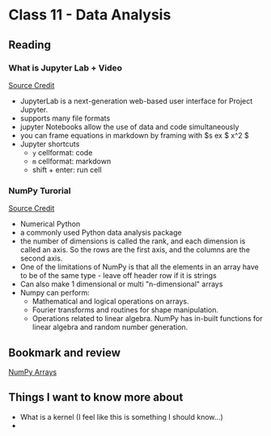 # Class 11 - Data Analysis

## Reading

### What is Jupyter Lab + Video
[Source Credit](https://jupyterlab.readthedocs.io/en/stable/getting_started/overview.html)
- JupyterLab is a next-generation web-based user interface for Project Jupyter.
- supports many file formats
- jupyter Notebooks allow the use of data and code simultaneously 
- you can frame equations in markdown by framing with $s ex $ x^2 $
- Jupyter shortcuts
    - `y` cellformat: code
    - `m` cellformat: markdown
    - shift + enter: run cell 

### NumPy Turorial
[Source Credit](https://www.dataquest.io/blog/numpy-tutorial-python/)
- Numerical Python
- a commonly used Python data analysis package
- the number of dimensions is called the rank, and each dimension is called an axis. So the rows are the first axis, and the columns are the second axis.
- One of the limitations of NumPy is that all the elements in an array have to be of the same type - leave off header row if it is strings
- Can also make 1 dimensional or multi "n-dimensional" arrays
- Numpy can perform:
    -  Mathematical and logical operations on arrays.
    - Fourier transforms and routines for shape manipulation.
    - Operations related to linear algebra. NumPy has in-built functions for linear algebra and random number generation.

## Bookmark and review

[NumPy Arrays](https://www.tutorialspoint.com/numpy/index.htm)

## Things I want to know more about
- What is a kernel (I feel like this is something I should know...)
- 